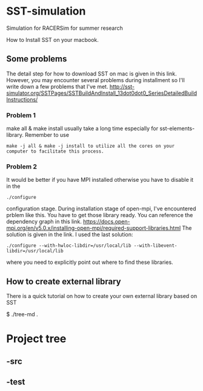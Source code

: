 # SST-simulation
Simulation for RACERSim for summer research

How to Install SST on your macbook. 

## Some problems
The detail step for how to download SST on mac is given in this link. However, you may encounter several problems during installment so I'll write down a few problems that I've met.
http://sst-simulator.org/SSTPages/SSTBuildAndInstall_13dot0dot0_SeriesDetailedBuildInstructions/

### Problem 1
make all & make install usually take a long time especially for sst-elements-library. Remember to use
```
make -j all & make -j install to utilize all the cores on your computer to facilitate this process.
```
### Problem 2
It would be better if you have MPI installed otherwise you have to disable it in the 
```
./configure
```
configuration stage. During installation stage of open-mpi, I've encountered prblem like this. You have to get those library ready. You can reference the dependency graph in this link. 
https://docs.open-mpi.org/en/v5.0.x/installing-open-mpi/required-support-libraries.html
The solution is given in the link. I used the last solution: 
```
./configure --with-hwloc-libdir=/usr/local/lib --with-libevent-libdir=/usr/local/lib
```
  where you need to explicitly point out where to find these libraries. 

  ## How to create external library
  There is a quick tutorial on how to create your own external library based on SST

  $ ./tree-md .
# Project tree
-src
  --
-test
  --
  

